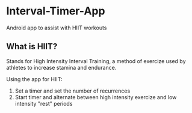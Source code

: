 # Interval-Timer-App
Android app to assist with HIIT workouts

## What is HIIT?
Stands for High Intensity Interval Training, a method of exercize used by athletes to increase stamina and endurance.

Using the app for HIIT:
1. Set a timer and set the number of recurrences
2. Start timer and alternate between high intensity exercize and low intensity "rest" periods
